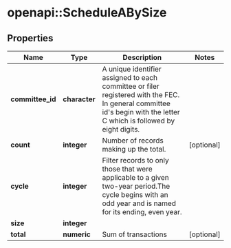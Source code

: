 # openapi::ScheduleABySize


## Properties
Name | Type | Description | Notes
------------ | ------------- | ------------- | -------------
**committee_id** | **character** |  A unique identifier assigned to each committee or filer registered with the FEC. In general committee id&#39;s begin with the letter C which is followed by eight digits.  | 
**count** | **integer** |  Number of records making up the total.  | [optional] 
**cycle** | **integer** |  Filter records to only those that were applicable to a given two-year period.The cycle begins with an odd year and is named for its ending, even year.  | 
**size** | **integer** |  | 
**total** | **numeric** | Sum of transactions | [optional] 


